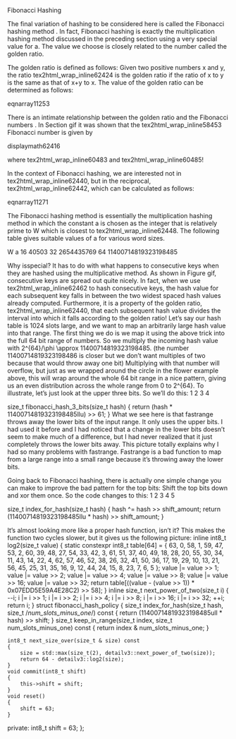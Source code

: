 Fibonacci Hashing

The final variation of hashing to be considered here is called the Fibonacci hashing method  . In fact, Fibonacci hashing is exactly the multiplication hashing method discussed in the preceding section using a very special value for a. The value we choose is closely related to the number called the golden ratio.

The golden ratio  is defined as follows: Given two positive numbers x and y, the ratio tex2html_wrap_inline62424 is the golden ratio if the ratio of x to y is the same as that of x+y to x. The value of the golden ratio can be determined as follows:

eqnarray11253

There is an intimate relationship between the golden ratio and the Fibonacci numbers . In Section gif it was shown that the tex2html_wrap_inline58453 Fibonacci number is given by

displaymath62416

where tex2html_wrap_inline60483 and tex2html_wrap_inline60485!

In the context of Fibonacci hashing, we are interested not in tex2html_wrap_inline62440, but in the reciprocal, tex2html_wrap_inline62442, which can be calculated as follows:

eqnarray11271

The Fibonacci hashing method is essentially the multiplication hashing method in which the constant a is chosen as the integer that is relatively prime to W which is closest to tex2html_wrap_inline62448. The following table gives suitable values of a for various word sizes.

W 	a
16 	40503
32 	2654435769
64 	11400714819323198485

Why isspecial? It has to do with what happens to consecutive keys when they are hashed using the multiplicative method. As shown in Figure gif, consecutive keys are spread out quite nicely. In fact, when we use tex2html_wrap_inline62462 to hash consecutive keys, the hash value for each subsequent key falls in between the two widest spaced hash values already computed. Furthermore, it is a property of the golden ratio, tex2html_wrap_inline62440, that each subsequent hash value divides the interval into which it falls according to the golden ratio!
 Let’s say our hash table is 1024 slots large, and we want to map an arbitrarily large hash value into that range. The first thing we do is we map it using the above trick into the full 64 bit range of numbers. So we multiply the incoming hash value with 2^{64}/\phi \approx 11400714819323198485. (the number 11400714819323198486 is closer but we don’t want multiples of two because that would throw away one bit) Multiplying with that number will overflow, but just as we wrapped around the circle in the flower example above, this will wrap around the whole 64 bit range in a nice pattern, giving us an even distribution across the whole range from 0 to 2^{64}. To illustrate, let’s just look at the upper three bits. So we’ll do this:
1
2
3
4

size_t fibonacci_hash_3_bits(size_t hash)
{
    return (hash * 11400714819323198485llu) >> 61;
}
What we see here is that fastrange throws away the lower bits of the input range. It only uses the upper bits. I had used it before and I had noticed that a change in the lower bits doesn’t seem to make much of a difference, but I had never realized that it just completely throws the lower bits away. This picture totally explains why I had so many problems with fastrange. Fastrange is a bad function to map from a large range into a small range because it’s throwing away the lower bits.

Going back to Fibonacci hashing, there is actually one simple change you can make to improve the bad pattern for the top bits: Shift the top bits down and xor them once. So the code changes to this:
1
2
3
4
5

size_t index_for_hash(size_t hash)
{
    hash ^= hash >> shift_amount;
    return (11400714819323198485llu * hash) >> shift_amount;
}

It’s almost looking more like a proper hash function, isn’t it? This makes the function two cycles slower, but it gives us the following picture:
inline int8_t log2(size_t value)
{
    static constexpr int8_t table[64] =
    {
        63,  0, 58,  1, 59, 47, 53,  2,
        60, 39, 48, 27, 54, 33, 42,  3,
        61, 51, 37, 40, 49, 18, 28, 20,
        55, 30, 34, 11, 43, 14, 22,  4,
        62, 57, 46, 52, 38, 26, 32, 41,
        50, 36, 17, 19, 29, 10, 13, 21,
        56, 45, 25, 31, 35, 16,  9, 12,
        44, 24, 15,  8, 23,  7,  6,  5
    };
    value |= value >> 1;
    value |= value >> 2;
    value |= value >> 4;
    value |= value >> 8;
    value |= value >> 16;
    value |= value >> 32;
    return table[((value - (value >> 1)) * 0x07EDD5E59A4E28C2) >> 58];
}
inline size_t next_power_of_two(size_t i)
{
    --i;
    i |= i >> 1;
    i |= i >> 2;
    i |= i >> 4;
    i |= i >> 8;
    i |= i >> 16;
    i |= i >> 32;
    ++i;
    return i;
}
struct fibonacci_hash_policy
{
    size_t index_for_hash(size_t hash, size_t /*num_slots_minus_one*/) const
    {
        return (11400714819323198485ull * hash) >> shift;
    }
    size_t keep_in_range(size_t index, size_t num_slots_minus_one) const
    {
        return index & num_slots_minus_one;
    }

    int8_t next_size_over(size_t & size) const
    {
        size = std::max(size_t(2), detailv3::next_power_of_two(size));
        return 64 - detailv3::log2(size);
    }
    void commit(int8_t shift)
    {
        this->shift = shift;
    }
    void reset()
    {
        shift = 63;
    }

private:
    int8_t shift = 63;
};
